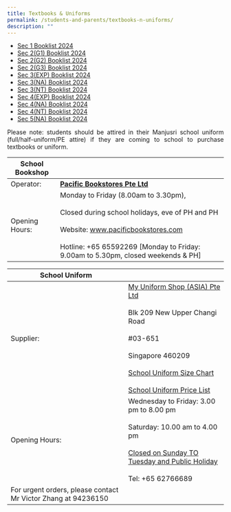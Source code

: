 ```yaml
---
title: Textbooks & Uniforms
permalink: /students-and-parents/textbooks-n-uniforms/
description: ""
---
```

* [Sec 1 Booklist 2024](/files/Textbooks%20&amp;%20Uniforms/2024%20booklist/mjrss%20s1%20booklist%202024.pdf)
* [Sec 2(G1) Booklist 2024](/files/Textbooks%20&amp;%20Uniforms/2024%20booklist/mjrss%20s2(g1)%20booklist%202024.pdf)
* [Sec 2(G2) Booklist 2024](/files/Textbooks%20&amp;%20Uniforms/2024%20booklist/mjrss%20s2(g2)%20booklist%202024.pdf)
* [Sec 2(G3) Booklist 2024](/files/Textbooks%20&amp;%20Uniforms/2024%20booklist/mjrss%20s2(g2)%20booklist%202024.pdf)
* [Sec 3(EXP) Booklist 2024](/files/Textbooks%20&amp;%20Uniforms/2024%20booklist/mjrss%20s3(exp)%20booklist%202024.pdf)
* [Sec 3(NA) Booklist 2024](/files/Textbooks%20&amp;%20Uniforms/2024%20booklist/mjrss%20s3(na)%20booklist%202024.pdf)
* [Sec 3(NT) Booklist 2024](/files/Textbooks%20&amp;%20Uniforms/2024%20booklist/mjrss%20s3(nt)%20booklist%202024.pdf)
* [Sec 4(EXP) Booklist 2024](/files/Textbooks%20&amp;%20Uniforms/S4%20EXP.pdf)
* [Sec 4(NA) Booklist 2024](/files/Textbooks%20&amp;%20Uniforms/S4%20NA.pdf)
* [Sec 4(NT) Booklist 2024](/files/Textbooks%20&amp;%20Uniforms/S4%20NT.pdf)
* [Sec 5(NA) Booklist 2024](/files/Textbooks%20&amp;%20Uniforms/S5%20NA.pdf)

<p style="text-align: justify;">Please note: students should be attired in their Manjusri school uniform (full/half-uniform/PE attire) if they are coming to school to purchase textbooks or uniform.</p>


| School Bookshop |                |
|-----------------|-----------------------------|
| Operator:       |   <a href="http://www.pacificbookstores.com" target="_blank"><b>Pacific Bookstores Pte Ltd</b></a>             |
| Opening Hours:  | Monday to Friday (8.00am to 3.30pm), <br><br>Closed during school holidays, eve of PH and PH<br><br>Website: www.pacificbookstores.com <br><br>Hotline: +65 65592269 [Monday to Friday: 9.00am to 5.30pm, closed weekends &amp; PH] |


| School Uniform               |                |
|------|-------------------|
| Supplier:                                                     | [My Uniform Shop (ASIA) Pte Ltd](https://www.myuniformshop.com.sg/contact)<br><br>Blk 209 New Upper Changi Road<br><br>#03-651<br><br>Singapore 460209<br><br>  <a href="/files/Textbooks%20&amp;%20Uniforms/MJR%20Size%20Chart.pdf" target="_blank">School Uniform Size Chart</a> <br><br><a href="/files/Textbooks%20&amp;%20Uniforms/New%20Uniform%20Price%20wef%201%20Nov%202022%20and%20with%20GST%20increase%20in%202023.pdf" target="_blank">School Uniform Price List</a> |
| Opening Hours:                                                | Wednesday to Friday: 3.00 pm to 8.00 pm<br><br>Saturday: 10.00 am to 4.00 pm<br><br><u>Closed on Sunday TO Tuesday and Public Holiday</u><br><br>Tel: +65 62766689  |
| For urgent orders, please contact Mr Victor Zhang at 94236150 |                                  |